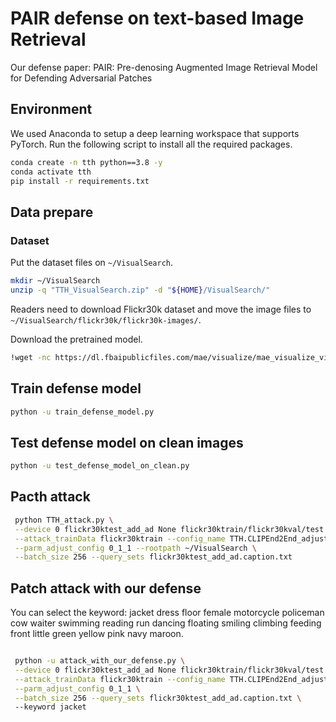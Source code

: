 # PAIR defense on text-based Image Retrieval

Our defense paper: PAIR: Pre-denosing Augmented Image Retrieval Model for Defending Adversarial Patches

## Environment

We used Anaconda to setup a deep learning workspace that supports PyTorch. Run the following script to install all the required packages.

```sh
conda create -n tth python==3.8 -y
conda activate tth
pip install -r requirements.txt
```



## Data prepare

### Dataset

Put the dataset files on `~/VisualSearch`.

```sh
mkdir ~/VisualSearch
unzip -q "TTH_VisualSearch.zip" -d "${HOME}/VisualSearch/"
```

Readers need to download Flickr30k dataset and move the image files to `~/VisualSearch/flickr30k/flickr30k-images/`.

Download the pretrained model. 

```sh
!wget -nc https://dl.fbaipublicfiles.com/mae/visualize/mae_visualize_vit_large_ganloss.pth
```



## Train defense model
```sh
python -u train_defense_model.py
```



## Test defense model on clean images
```sh
python -u test_defense_model_on_clean.py
```





## Pacth attack


```sh
 python TTH_attack.py \
 --device 0 flickr30ktest_add_ad None flickr30ktrain/flickr30kval/test \
 --attack_trainData flickr30ktrain --config_name TTH.CLIPEnd2End_adjust \
 --parm_adjust_config 0_1_1 --rootpath ~/VisualSearch \
 --batch_size 256 --query_sets flickr30ktest_add_ad.caption.txt
```

## Patch attack with our defense

You can select the keyword: jacket dress floor female motorcycle policeman cow waiter swimming reading run dancing floating smiling climbing feeding front little green yellow pink navy maroon.

```sh

 python -u attack_with_our_defense.py \
 --device 0 flickr30ktest_add_ad None flickr30ktrain/flickr30kval/test \
 --attack_trainData flickr30ktrain --config_name TTH.CLIPEnd2End_adjust \
 --parm_adjust_config 0_1_1 \
 --batch_size 256 --query_sets flickr30ktest_add_ad.caption.txt \ 
 --keyword jacket
```







